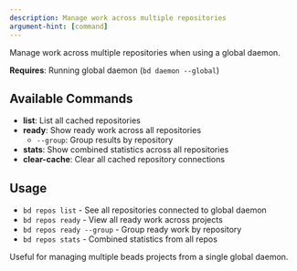 ```yaml
---
description: Manage work across multiple repositories
argument-hint: [command]
---
```


Manage work across multiple repositories when using a global daemon.

**Requires**: Running global daemon (`bd daemon --global`)

## Available Commands

- **list**: List all cached repositories
- **ready**: Show ready work across all repositories
  - `--group`: Group results by repository
- **stats**: Show combined statistics across all repositories
- **clear-cache**: Clear all cached repository connections

## Usage

- `bd repos list` - See all repositories connected to global daemon
- `bd repos ready` - View all ready work across projects
- `bd repos ready --group` - Group ready work by repository
- `bd repos stats` - Combined statistics from all repos

Useful for managing multiple beads projects from a single global daemon.
